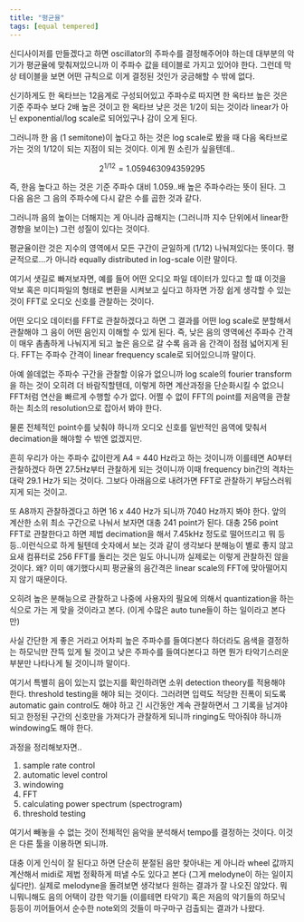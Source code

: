```yaml
---
title: "평균율"
tags: [equal tempered]
---
```


신디사이저를 만들겠다고 하면 oscillator의 주파수를 결정해주어야 하는데 대부분의 악기가 평균율에 맞춰져있으니까 이 주파수 값을 테이블로 가지고 있어야 한다. 그런데 막상 테이블을 보면 어떤 규칙으로 이게 결정된 것인가 궁금해할 수 밖에 없다.

신기하게도 한 옥타브는 12음계로 구성되어있고 주파수로 따지면 한 옥타브 높은 것은 기준 주파수 보다 2배 높은 것이고 한 옥타브 낮은 것은 1/2이 되는 것이라 linear가 아닌 exponential/log scale로 되어있구나 감이 오게 된다.

그러니까 한 음 (1 semitone)이 높다고 하는 것은 log scale로 봤을 때 다음 옥타브로 가는 것의 1/12이 되는 지점이 되는 것이다. 이게 뭔 소린가 싶을텐데..

$$ 2^{1/12} =  1.059463094359295 $$

즉, 한음 높다고 하는 것은 기준 주파수 대비 1.059..배 높은 주파수라는 뜻이 된다. 그 다음 음은 그 음의 주파수에 다시 같은 수를 곱한 것과 같다.

그러니까 음의 높이는 더해지는 게 아니라 곱해지는 (그러니까 지수 단위에서 linear한 경향을 보이는) 그런 성질이 있다는 것이다. 

평균율이란 것은 지수의 영역에서 모든 구간이 균일하게 (1/12) 나눠져있다는 뜻이다. 평균적으로...가 아니라 equally distributed in log-scale 이란 말이다. 

여기서 샛길로 빠져보자면, 예를 들어 어떤 오디오 파일 데이터가 있다고 할 떄 이것을 악보 혹은 미디파일의 형태로 변환을 시켜보고 싶다고 하자면 가장 쉽게 생각할 수 있는 것이 FFT로 오디오 신호를 관찰하는 것이다. 

어떤 오디오 데이터를 FFT로 관찰하겠다고 하면 그 결과를 어떤 log scale로 분할해서 관찰해야 그 음이 어떤 음인지 이해할 수 있게 된다. 즉, 낮은 음의 영역에선 주파수 간격이 매우 촘촘하게 나눠지게 되고 높은 음으로 갈 수록 음과 음 간격이 점점 넓어지게 된다. FFT는 주파수 간격이 linear frequency scale로 되어있으니까 말이다.

아예 쓸데없는 주파수 구간을 관찰할 이유가 없으니까 log scale의 fourier transform을 하는 것이 오히려 더 바람직할텐데, 이렇게 하면 계산과정을 단순화시킬 수 없으니 FFT처럼 연산을 빠르게 수행할 수가 없다. 어쩔 수 없이 FFT의 point를 저음역을 관찰하는 최소의 resolution으로 잡아서 봐야 한다.

물론 전체적인 point수를 낮춰야 하니까 오디오 신호를 일반적인 음역에 맞춰서 decimation을 해야할 수 밖엔 없겠지만.

흔히 우리가 아는 주파수 값이란게 A4 = 440 Hz라고 하는 것이니까 이를테면 A0부터 관찰하겠다 하면 27.5Hz부터 관찰하게 되는 것이니까 이때 frequency bin간의 격차는 대략 29.1 Hz가 되는 것이다. 그보다 아래음으로 내려가면 FFT로 관찰하기 부담스러워지게 되는 것이고.

또 A8까지 관찰하겠다고 하면 16 x 440 Hz가 되니까 7040 Hz까지 봐야 한다. 앞의 계산한 소위 최소 구간으로 나눠서 보자면 대충 241 point가 된다. 대충 256 point FFT로 관찰한다고 하면 제법 decimation을 해서 7.45kHz 정도로 떨어뜨리고 뭐 등등..이런식으로 하게 될텐데 숫자에서 보는 것과 같이 생각보다 분해능이 별로 좋지 않고 요새 컴퓨터로 256 FFT를 돌리는 것은 일도 아니니까 실제로는 이렇게 관찰하진 않을 것이다. 왜? 이미 얘기했다시피 평균율의 음간격은 linear scale의 FFT에 맞아떨어지지 않기 때문이다.

오히려 높은 분해능으로 관찰하고 나중에 사용자의 필요에 의해서 quantization을 하는 식으로 가는 게 맞을 것이라고 본다. (이게 수많은 auto tune들이 하는 일이라고 본다만)

사실 간단한 게 좋은 거라고 어차피 높은 주파수를 들여다본다 하더라도 음색을 결정하는 하모닉만 잔뜩 있게 될 것이고 낮은 주파수를 들여다본다고 하면 뭔가 타악기스러운 부분만 나타나게 될 것이니까 말이다.

여기서 특별히 음이 있는지 없는지를 확인하려면 소위 detection theory를 적용해야 한다. threshold testing을 해야 되는 것이다. 그러려면 입력도 적당한 진폭이 되도록 automatic gain control도 해야 하고 긴 시간동안 계속 관찰하면서 그 기록을 남겨야되고 한정된 구간의 신호만을 가져다가 관찰하게 되니까 ringing도 막아줘야 하니까 windowing도 해야 한다.

과정을 정리해보자면..

1) sample rate control
2) automatic level control
3) windowing
4) FFT
5) calculating power spectrum (spectrogram)
6) threshold testing

여기서 빼놓을 수 없는 것이 전체적인 음악을 분석해서 tempo를 결정하는 것이다. 이것은 다른 툴을 이용하면 되니까.

대충 이게 인식이 잘 된다고 하면 단순히 분절된 음만 찾아내는 게 아니라 wheel 값까지 계산해서 midi로 제법 정확하게 떠낼 수도 있다고 본다 (그게 melodyne이 하는 일이지 싶다만). 실제로 melodyne을 돌려보면 생각보다 원하는 결과가 잘 나오진 않았다. 뭐니뭐니해도 음의 어택이 강한 악기들 (이를테면 타악기) 혹은 저음의 악기들의 하모닉 등등이 끼어들어서 순수한 note외의 것들이 마구마구 검출되는 결과가 나왔다.

